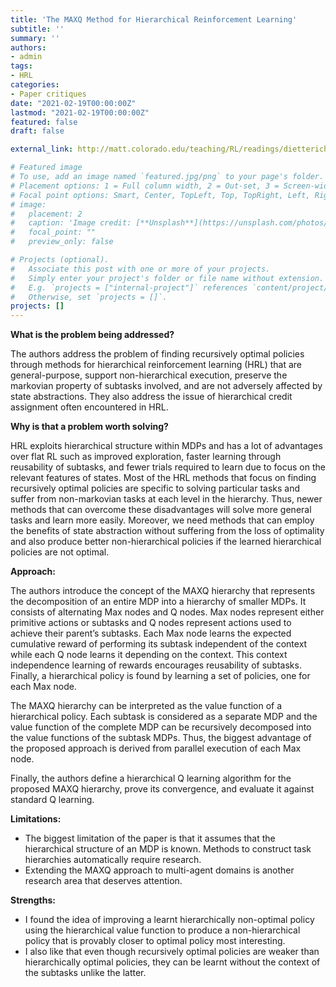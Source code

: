 ```yaml
---
title: 'The MAXQ Method for Hierarchical Reinforcement Learning'
subtitle: ''
summary: ''
authors:
- admin
tags:
- HRL
categories:
- Paper critiques
date: "2021-02-19T00:00:00Z"
lastmod: "2021-02-19T00:00:00Z"
featured: false
draft: false

external_link: http://matt.colorado.edu/teaching/RL/readings/dietterich%201998%20ICML%20maxQ.pdf

# Featured image
# To use, add an image named `featured.jpg/png` to your page's folder.
# Placement options: 1 = Full column width, 2 = Out-set, 3 = Screen-width
# Focal point options: Smart, Center, TopLeft, Top, TopRight, Left, Right, BottomLeft, Bottom, BottomRight
# image:
#   placement: 2
#   caption: 'Image credit: [**Unsplash**](https://unsplash.com/photos/CpkOjOcXdUY)'
#   focal_point: ""
#   preview_only: false

# Projects (optional).
#   Associate this post with one or more of your projects.
#   Simply enter your project's folder or file name without extension.
#   E.g. `projects = ["internal-project"]` references `content/project/deep-learning/index.md`.
#   Otherwise, set `projects = []`.
projects: []
---
```



**What is the problem being addressed?**

The authors address the problem of finding recursively optimal policies through methods for hierarchical reinforcement learning (HRL) that are general-purpose, support non-hierarchical execution, preserve the markovian property of subtasks involved, and are not adversely affected by state abstractions. They also address the issue of hierarchical credit assignment often encountered in HRL. 

**Why is that a problem worth solving?**

HRL exploits hierarchical structure within MDPs and has a lot of advantages over flat RL such as improved exploration, faster learning through reusability of subtasks, and fewer trials required to learn due to focus on the relevant features of states. Most of the HRL methods that focus on finding recursively optimal policies are specific to solving particular tasks and suffer from non-markovian tasks at each level in the hierarchy. Thus, newer methods that can overcome these disadvantages will solve more general tasks and learn more easily. Moreover, we need methods that can employ the benefits of state abstraction without suffering from the loss of optimality and also produce better non-hierarchical policies if the learned hierarchical policies are not optimal.
                                                                                                                     
                                                                                            
**Approach:**

The authors introduce the concept of the MAXQ hierarchy that represents the decomposition of an entire MDP into a hierarchy of smaller MDPs. It consists of alternating Max nodes and Q nodes. Max nodes represent either primitive actions or subtasks and Q nodes represent actions used to achieve their parent’s subtasks. Each Max node learns the expected cumulative reward of performing its subtask independent of the context while each Q node learns it depending on the context. This context independence learning of rewards encourages reusability of subtasks. Finally, a hierarchical policy is found by learning a set of policies, one for each Max node.

The MAXQ hierarchy can be interpreted as the value function of a hierarchical policy. Each subtask is considered as a separate MDP and the value function of the complete MDP can be recursively decomposed into the value functions of the subtask MDPs. Thus, the biggest advantage of the proposed approach is derived from parallel execution of each Max node. 

Finally, the authors define a hierarchical Q learning algorithm for the proposed MAXQ hierarchy, prove its convergence, and evaluate it against standard Q learning. 



**Limitations:**

- The biggest limitation of the paper is that it assumes that the hierarchical structure of an MDP is known. Methods to construct task hierarchies automatically require research.
- Extending the MAXQ approach to multi-agent domains is another research area that deserves attention.

**Strengths:**

- I found the idea of improving a learnt hierarchically non-optimal policy using the hierarchical value function to produce a non-hierarchical policy that is provably closer to optimal policy most interesting. 
- I also like that even though recursively optimal policies are weaker than hierarchically optimal policies, they can be learnt without the context of the subtasks unlike the latter.